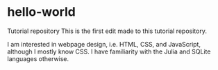 # hello-world
Tutorial repository
This is the first edit made to this tutorial repository.

I am interested in webpage design, i.e. HTML, CSS, and JavaScript, although I mostly know CSS. I have familiarity with the Julia and SQLite languages otherwise.
